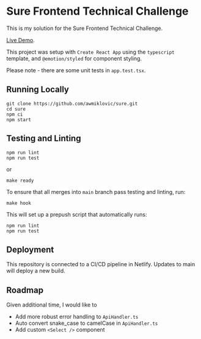 # Sure Frontend Technical Challenge

This is my solution for the Sure Frontend Technical Challenge.

[Live Demo](https://zen-curran-b9f88d.netlify.app/).

This project was setup with `Create React App` using the `typescript` template, and `@emotion/styled` for component styling.

Please note - there are some unit tests in `app.test.tsx`.

## Running Locally

```
git clone https://github.com/awmiklovic/sure.git
cd sure
npm ci
npm start
```

## Testing and Linting

```
npm run lint
npm run test
```

or 

`make ready`

To ensure that all merges into `main` branch pass testing and linting, run:

`make hook`

This will set up a prepush script that automatically runs:

```
npm run lint
npm run test
```

## Deployment

This repository is connected to a CI/CD pipeline in Netlify. Updates to main will deploy a new build.

## Roadmap

Given additional time, I would like to
- Add more robust error handling to `ApiHandler.ts`
- Auto convert snake_case to camelCase in `ApiHandler.ts`
- Add custom `<Select />` component
